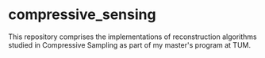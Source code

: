 # compressive_sensing
This repository comprises the implementations of reconstruction algorithms studied in Compressive Sampling as part of my master's program at TUM.
